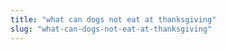 ```yaml
---
title: "what can dogs not eat at thanksgiving"
slug: "what-can-dogs-not-eat-at-thanksgiving"
---
```


